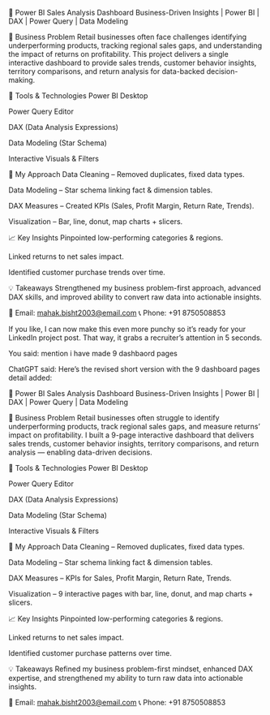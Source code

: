 🧠 Power BI Sales Analysis Dashboard
Business-Driven Insights | Power BI | DAX | Power Query | Data Modeling

📌 Business Problem
Retail businesses often face challenges identifying underperforming products, tracking regional sales gaps, and understanding the impact of returns on profitability.
This project delivers a single interactive dashboard to provide sales trends, customer behavior insights, territory comparisons, and return analysis for data-backed decision-making.

🧰 Tools & Technologies
Power BI Desktop

Power Query Editor

DAX (Data Analysis Expressions)

Data Modeling (Star Schema)

Interactive Visuals & Filters

🔧 My Approach
Data Cleaning – Removed duplicates, fixed data types.

Data Modeling – Star schema linking fact & dimension tables.

DAX Measures – Created KPIs (Sales, Profit Margin, Return Rate, Trends).

Visualization – Bar, line, donut, map charts + slicers.

📈 Key Insights
Pinpointed low-performing categories & regions.

Linked returns to net sales impact.

Identified customer purchase trends over time.

💡 Takeaways
Strengthened my business problem-first approach, advanced DAX skills, and improved ability to convert raw data into actionable insights.

📧 Email: mahak.bisht2003@email.com
📞 Phone: +91 8750508853

If you like, I can now make this even more punchy so it’s ready for your LinkedIn project post. That way, it grabs a recruiter’s attention in 5 seconds.








You said:
mention i have made 9 dashbaord pages


ChatGPT said:
Here’s the revised short version with the 9 dashboard pages detail added:

🧠 Power BI Sales Analysis Dashboard
Business-Driven Insights | Power BI | DAX | Power Query | Data Modeling

📌 Business Problem
Retail businesses often struggle to identify underperforming products, track regional sales gaps, and measure returns’ impact on profitability.
I built a 9-page interactive dashboard that delivers sales trends, customer behavior insights, territory comparisons, and return analysis — enabling data-driven decisions.

🧰 Tools & Technologies
Power BI Desktop

Power Query Editor

DAX (Data Analysis Expressions)

Data Modeling (Star Schema)

Interactive Visuals & Filters

🔧 My Approach
Data Cleaning – Removed duplicates, fixed data types.

Data Modeling – Star schema linking fact & dimension tables.

DAX Measures – KPIs for Sales, Profit Margin, Return Rate, Trends.

Visualization – 9 interactive pages with bar, line, donut, and map charts + slicers.

📈 Key Insights
Pinpointed low-performing categories & regions.

Linked returns to net sales impact.

Identified customer purchase patterns over time.

💡 Takeaways
Refined my business problem-first mindset, enhanced DAX expertise, and strengthened my ability to turn raw data into actionable insights.

📧 Email: mahak.bisht2003@email.com
📞 Phone: +91 8750508853
